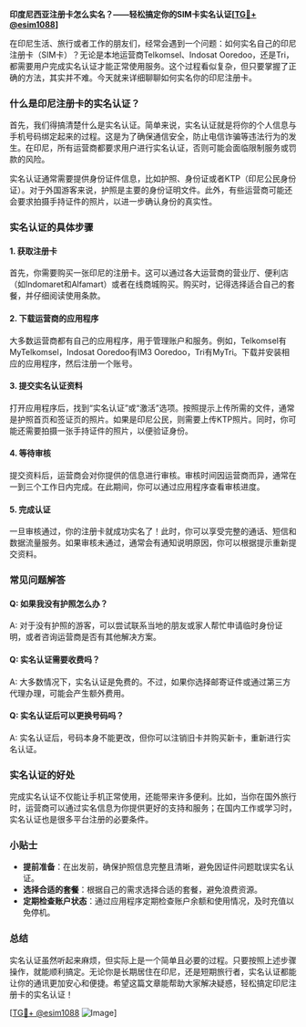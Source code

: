**印度尼西亚注册卡怎么实名？——轻松搞定你的SIM卡实名认证[[TG💪+ @esim1088](https://t.me/s/esim1088)]**

在印尼生活、旅行或者工作的朋友们，经常会遇到一个问题：如何实名自己的印尼注册卡（SIM卡）？无论是本地运营商Telkomsel、Indosat Ooredoo，还是Tri，都需要用户完成实名认证才能正常使用服务。这个过程看似复杂，但只要掌握了正确的方法，其实并不难。今天就来详细聊聊如何实名你的印尼注册卡。

### 什么是印尼注册卡的实名认证？

首先，我们得搞清楚什么是实名认证。简单来说，实名认证就是将你的个人信息与手机号码绑定起来的过程。这是为了确保通信安全，防止电信诈骗等违法行为的发生。在印尼，所有运营商都要求用户进行实名认证，否则可能会面临限制服务或罚款的风险。

实名认证通常需要提供身份证件信息，比如护照、身份证或者KTP（印尼公民身份证）。对于外国游客来说，护照是主要的身份证明文件。此外，有些运营商可能还会要求拍摄手持证件的照片，以进一步确认身份的真实性。

### 实名认证的具体步骤

#### 1. 获取注册卡
首先，你需要购买一张印尼的注册卡。这可以通过各大运营商的营业厅、便利店（如Indomaret和Alfamart）或者在线商城购买。购买时，记得选择适合自己的套餐，并仔细阅读使用条款。

#### 2. 下载运营商的应用程序
大多数运营商都有自己的应用程序，用于管理账户和服务。例如，Telkomsel有MyTelkomsel，Indosat Ooredoo有IM3 Ooredoo，Tri有MyTri。下载并安装相应的应用程序，然后注册一个账号。

#### 3. 提交实名认证资料
打开应用程序后，找到“实名认证”或“激活”选项。按照提示上传所需的文件，通常是护照首页和签证页的照片。如果是印尼公民，则需要上传KTP照片。同时，你可能还需要拍摄一张手持证件的照片，以便验证身份。

#### 4. 等待审核
提交资料后，运营商会对你提供的信息进行审核。审核时间因运营商而异，通常在一到三个工作日内完成。在此期间，你可以通过应用程序查看审核进度。

#### 5. 完成认证
一旦审核通过，你的注册卡就成功实名了！此时，你可以享受完整的通话、短信和数据流量服务。如果审核未通过，通常会有通知说明原因，你可以根据提示重新提交资料。

### 常见问题解答

#### Q: 如果我没有护照怎么办？
A: 对于没有护照的游客，可以尝试联系当地的朋友或家人帮忙申请临时身份证明，或者咨询运营商是否有其他解决方案。

#### Q: 实名认证需要收费吗？
A: 大多数情况下，实名认证是免费的。不过，如果你选择邮寄证件或通过第三方代理办理，可能会产生额外费用。

#### Q: 实名认证后可以更换号码吗？
A: 实名认证后，号码本身不能更改，但你可以注销旧卡并购买新卡，重新进行实名认证。

### 实名认证的好处

完成实名认证不仅能让手机正常使用，还能带来许多便利。比如，当你在国外旅行时，运营商可以通过实名信息为你提供更好的支持和服务；在国内工作或学习时，实名认证也是很多平台注册的必要条件。

### 小贴士

- **提前准备**：在出发前，确保护照信息完整且清晰，避免因证件问题耽误实名认证。
- **选择合适的套餐**：根据自己的需求选择合适的套餐，避免浪费资源。
- **定期检查账户状态**：通过应用程序定期检查账户余额和使用情况，及时充值以免停机。

### 总结

实名认证虽然听起来麻烦，但实际上是一个简单且必要的过程。只要按照上述步骤操作，就能顺利搞定。无论你是长期居住在印尼，还是短期旅行者，实名认证都能让你的通讯更加安心和便捷。希望这篇文章能帮助大家解决疑惑，轻松搞定印尼注册卡的实名认证！

[[TG💪+ @esim1088](https://t.me/s/esim1088) ![Image](https://i.postimg.cc/4NQfJmqS/Snipaste-2025-05-13-00-14-12.png)]